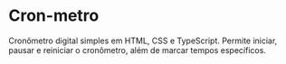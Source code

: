 # Cron-metro
Cronômetro digital simples em HTML, CSS e TypeScript. Permite iniciar, pausar e reiniciar o cronômetro, além de marcar tempos específicos. 
